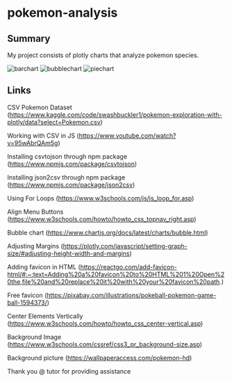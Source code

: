 # pokemon-analysis
## Summary
My project consists of plotly charts that analyze pokemon species. 

![barchart](https://user-images.githubusercontent.com/91432220/165863066-1f5e98fc-e87b-4cfe-b709-c3a861111fce.png)
![bubblechart](https://user-images.githubusercontent.com/91432220/165863067-1f304b34-d54e-4d0b-bad7-85b908869e46.png)
![piechart](https://user-images.githubusercontent.com/91432220/165863068-40669ef7-37ad-48c7-a198-b2d0f19a69ce.png)

## Links
CSV Pokemon Dataset (https://www.kaggle.com/code/swashbuckler1/pokemon-exploration-with-plotly/data?select=Pokemon.csv)

Working with CSV in JS (https://www.youtube.com/watch?v=95wAbrQAm5g)

Installing csvtojson through npm package (https://www.npmjs.com/package/csvtojson)

Installing json2csv through npm package (https://www.npmjs.com/package/json2csv)

Using For Loops (https://www.w3schools.com/js/js_loop_for.asp)

Align Menu Buttons (https://www.w3schools.com/howto/howto_css_topnav_right.asp)

Bubble chart (https://www.chartjs.org/docs/latest/charts/bubble.html)

Adjusting Margins (https://plotly.com/javascript/setting-graph-size/#adjusting-height-width-and-margins)

Adding favicon in HTML (https://reactgo.com/add-favicon-html/#:~:text=Adding%20a%20favicon%20to%20HTML%201%20Open%20the,file%20and%20replace%20it%20with%20your%20favicon%20path.)

Free favicon (https://pixabay.com/illustrations/pokeball-pokemon-game-ball-1594373/)

Center Elements Vertically (https://www.w3schools.com/howto/howto_css_center-vertical.asp)

Background Image (https://www.w3schools.com/cssref/css3_pr_background-size.asp)

Background picture (https://wallpaperaccess.com/pokemon-hd)



Thank you @ tutor for providing assistance 

